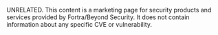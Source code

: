 UNRELATED. This content is a marketing page for security products and services provided by Fortra/Beyond Security. It does not contain information about any specific CVE or vulnerability.
